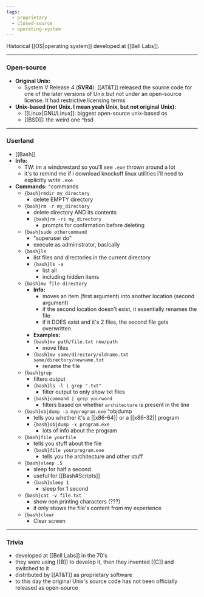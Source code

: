 ```yaml
---
tags:
  - proprietary
  - closed-source
  - operating-system
---
```

Historical [[OS|operating system]] developed at [[Bell Labs]].

---

### Open-source

- **Original Unix:**
	- System V Release 4 (**SVR4**): [[AT&T]] released the source code for one of the later versions of Unix but not under an open-source license. It had restrictive licensing terms
- **Unix-based (not Unix. I mean yeah Unix, but not original Unix):**
	- [[Linux|GNU/Linux]]: biggest open-source unix-based os
	- [[BSD]]: the weird one ^bsd

---

### Userland

- [[Bash]]
- **Info:**
	- TW: im a windowstard so you'll see `.exe` thrown around a lot
	- it's to remind me if i download knockoff linux utilities i'll need to explicitly write `.exe`
- **Commands:** ^commands
	- `{bash}rmdir my_directory`
		- delete EMPTY directory
	- `{bash}rm -r my_directory`
		- delete directory AND its contents
		- `{bash}rm -ri my_directory`
			- prompts for confirmation before deleting
	- `{bash}sudo othercommand`
		- "superuser do"
		- execute as administrator, basically
	- `{bash}ls`
		- list files and directories in the current directory
		- `{bash}ls -a`
			- list all
			- including hidden items
	- `{bash}mv file directory`
		- **Info:**
			- moves an item (first argument) into another location (second argument)
			- if the second location doesn't exist, it essentially renames the file
			- if it DOES exist and it's 2 files, the second file gets overwritten
		- **Examples:**
		- `{bash}mv path/file.txt new/path`
			- move files
		- `{bash}mv same/directory/oldname.txt same/directory/newname.txt`
			- rename the file
	- `{bash}grep`
		- filters output
		- `{bash}ls -l | grep ".txt"`
			- filter output to only show txt files
		- `{bash}command | grep yourword`
			- filters based on whether `architecture` is present in the line
	- `{bash}objdump -a myprogram.exe` ^objdump
		- tells you whether it's a [[x86-64]] or a [[x86-32]] program
		- `{bash}objdump -x program.exe`
			- lots of info about the program
	- `{bash}file yourfile`
		- tells you stuff about the file
		- `{bash}file yourprogram.exe`
			- tells you the architecture and other stuff
	- `{bash}sleep .5`
		- sleep for half a second
		- useful for [[Bash#Scripts]]
		- `{bash}sleep 1`
			- sleep for 1 second
	- `{bash}cat -v file.txt`
		- show non printing characters (???)
		- it only shows the file's content from my experience
	- `{bash}clear`
		- Clear screen

---

### Trivia

- developed at [[Bell Labs]] in the 70's
- they were using [[B]] to develop it, then they invented [[C]] and switched to it
- distributed by [[AT&T]] as proprietary software
- to this day the original Unix's source code has not been officially released as open-source